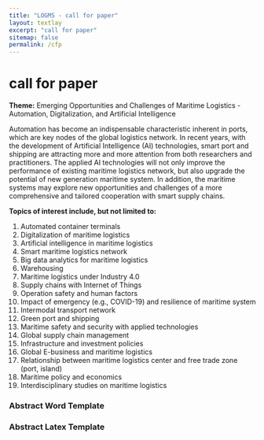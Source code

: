 ```yaml
---
title: "LOGMS - call for paper"
layout: textlay
excerpt: "call for paper"
sitemap: false
permalink: /cfp
---
```


# call for paper

**Theme:** Emerging Opportunities and Challenges of Maritime Logistics - Automation, Digitalization, and Artificial Intelligence

Automation has become an indispensable characteristic inherent in ports, which are key nodes of the global logistics network. In recent years, with the development of Artificial Intelligence (AI) technologies, smart port and shipping are attracting more and more attention from both researchers and practitioners. The applied AI technologies will not only improve the performance of existing maritime logistics network, but also upgrade the potential of new generation maritime system. In addition, the maritime systems may explore new opportunities and challenges of a more comprehensive and tailored cooperation with smart supply chains.  

**Topics of interest include, but not limited to:**

1. Automated container terminals
1. Digitalization of maritime logistics
1. Artificial intelligence in maritime logistics
1. Smart maritime logistics network
1. Big data analytics for maritime logistics 
1. Warehousing
1. Maritime logistics under Industry 4.0
1. Supply chains with Internet of Things 
1. Operation safety and human factors
1. Impact of emergency (e.g., COVID-19) and resilience of maritime system
1. Intermodal transport network
1. Green port and shipping
1. Maritime safety and security with applied technologies
1. Global supply chain management
1. Infrastructure and investment policies 
1. Global E-business and maritime logistics
1. Relationship between maritime logistics center and free trade zone (port, island)
1. Maritime policy and economics
1. Interdisciplinary studies on maritime logistics

### Abstract Word Template 
### Abstract Latex Template 

